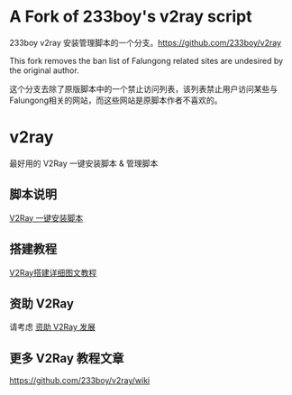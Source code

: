 # A Fork of 233boy's v2ray script
233boy v2ray 安装管理脚本的一个分支。https://github.com/233boy/v2ray

This fork removes the ban list of Falungong related sites are undesired by the original author. 

这个分支去除了原版脚本中的一个禁止访问列表，该列表禁止用户访问某些与Falungong相关的网站，而这些网站是原脚本作者不喜欢的。

# v2ray
最好用的 V2Ray 一键安装脚本 &amp; 管理脚本 

## 脚本说明
[V2Ray 一键安装脚本](https://github.com/233boy/v2ray/wiki/V2Ray%E4%B8%80%E9%94%AE%E5%AE%89%E8%A3%85%E8%84%9A%E6%9C%AC)

## 搭建教程
[V2Ray搭建详细图文教程](https://github.com/233boy/v2ray/wiki/V2Ray%E6%90%AD%E5%BB%BA%E8%AF%A6%E7%BB%86%E5%9B%BE%E6%96%87%E6%95%99%E7%A8%8B)

## 资助 V2Ray
请考虑 [资助 V2Ray 发展](https://www.v2ray.com/chapter_00/02_donate.html)

## 更多 V2Ray 教程文章
https://github.com/233boy/v2ray/wiki
